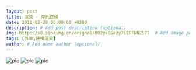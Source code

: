 ```yaml
---
layout: post
title: 渲染 - 摩托建模
date: 2018-02-28 00:00:08 +0300
description: # Add post description (optional)
img: http://s8.sinaimg.cn/orignal/002ysGSezy7iEFFNNZ577  # Add image post (optional)
tags: [外单,建模渲染] 
author: # Add name author (optional)
---
```



![pic](http://s7.sinaimg.cn/orignal/002ysGSezy7iEFChrCK86)
![pic](http://s16.sinaimg.cn/orignal/002ysGSezy7iEFCkGRN4f)
![pic](http://s9.sinaimg.cn/orignal/002ysGSezy7iEFCqg0Ed8)
